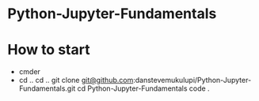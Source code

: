 # Python-Jupyter-Fundamentals
# How to start
* cmder
* cd .. 
cd ..
git clone git@github.com:danstevemukulupi/Python-Jupyter-Fundamentals.git
cd Python-Jupyter-Fundamentals
code .
